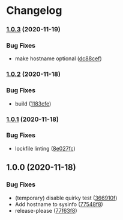 # Changelog

### [1.0.3](https://www.github.com/dxos/signal/compare/v1.0.2...v1.0.3) (2020-11-19)


### Bug Fixes

* make hostname optional ([dc88cef](https://www.github.com/dxos/signal/commit/dc88cef05a82483e78aaf854d6b7f9c3843ce66b))

### [1.0.2](https://www.github.com/dxos/signal/compare/v1.0.1...v1.0.2) (2020-11-18)


### Bug Fixes

* build ([1183cfe](https://www.github.com/dxos/signal/commit/1183cfe0bdcd4c364c5e08ebc180df066b701baf))

### [1.0.1](https://www.github.com/dxos/signal/compare/v1.0.0...v1.0.1) (2020-11-18)


### Bug Fixes

* lockfile linting ([8e027fc](https://www.github.com/dxos/signal/commit/8e027fc6422c8791013a7a1d260bafcf74127a1a))

## 1.0.0 (2020-11-18)


### Bug Fixes

* (temporary) disable quirky test ([366910f](https://www.github.com/dxos/signal/commit/366910fb8e0b550c359108485832693aa8cef86c))
* Add hostname to sysinfo ([77548f8](https://www.github.com/dxos/signal/commit/77548f8c358228dcbdebdbc53910419583536cb6))
* release-please ([77f63f8](https://www.github.com/dxos/signal/commit/77f63f84d9d3a8e896b1702739f56a7d395e1004))
